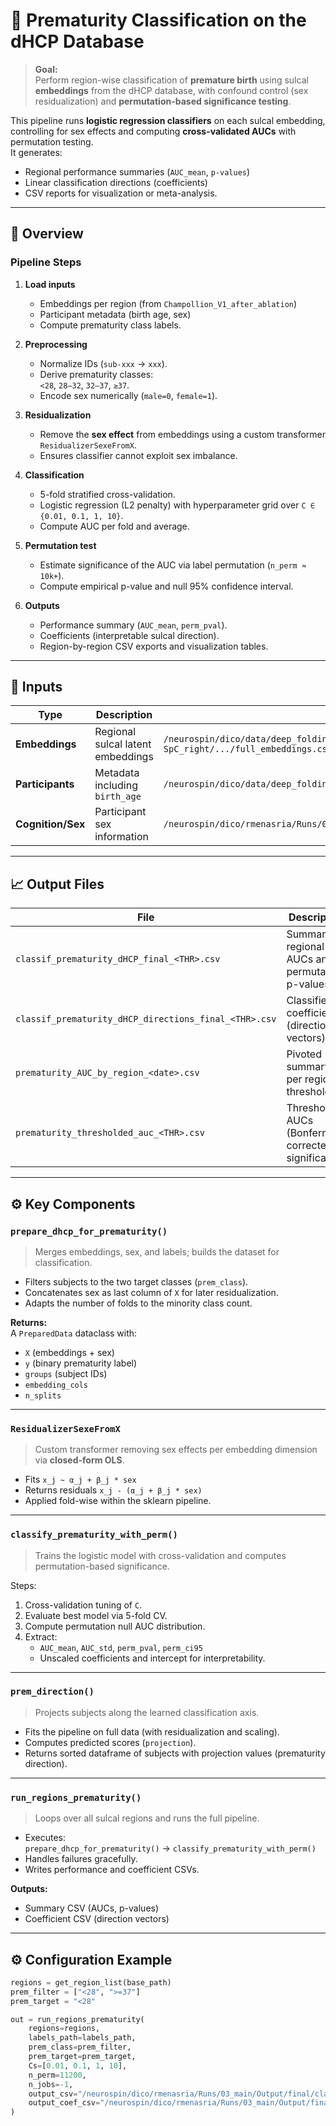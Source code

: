 # 🧠 Prematurity Classification on the dHCP Database

> **Goal:**  
> Perform region-wise classification of **premature birth** using sulcal **embeddings** from the dHCP database, with confound control (sex residualization) and **permutation-based significance testing**.  

This pipeline runs **logistic regression classifiers** on each sulcal embedding, controlling for sex effects and computing **cross-validated AUCs** with permutation testing.  
It generates:
- Regional performance summaries (`AUC_mean`, `p-values`)
- Linear classification directions (coefficients)
- CSV reports for visualization or meta-analysis.

---

## 🧩 Overview

### Pipeline Steps
1. **Load inputs**
   - Embeddings per region (from `Champollion_V1_after_ablation`)
   - Participant metadata (birth age, sex)
   - Compute prematurity class labels.

2. **Preprocessing**
   - Normalize IDs (`sub-xxx` → `xxx`).
   - Derive prematurity classes:  
     `<28`, `28–32`, `32–37`, `≥37`.
   - Encode sex numerically (`male=0`, `female=1`).

3. **Residualization**
   - Remove the **sex effect** from embeddings using a custom transformer `ResidualizerSexeFromX`.
   - Ensures classifier cannot exploit sex imbalance.

4. **Classification**
   - 5-fold stratified cross-validation.
   - Logistic regression (L2 penalty) with hyperparameter grid over `C ∈ {0.01, 0.1, 1, 10}`.
   - Compute AUC per fold and average.

5. **Permutation test**
   - Estimate significance of the AUC via label permutation (`n_perm ≈ 10k+`).
   - Compute empirical p-value and null 95% confidence interval.

6. **Outputs**
   - Performance summary (`AUC_mean`, `perm_pval`).
   - Coefficients (interpretable sulcal direction).
   - Region-by-region CSV exports and visualization tables.

---

## 📂 Inputs

| Type | Description | Path Example |
|------|--------------|---------------|
| **Embeddings** | Regional sulcal latent embeddings | `/neurospin/dico/data/deep_folding/current/models/Champollion_V1_after_ablation/FCMpost-SpC_right/.../full_embeddings.csv` |
| **Participants** | Metadata including `birth_age` | `/neurospin/dico/data/deep_folding/current/datasets/dHCP_374_subjects/participants.csv` |
| **Cognition/Sex** | Participant sex information | `/neurospin/dico/rmenasria/Runs/03_main/Input/dHCP/cognitive_scores_with_age_dHCP.csv` |

---

## 📈 Output Files

| File | Description |
|------|--------------|
| `classif_prematurity_dHCP_final_<THR>.csv` | Summary of regional AUCs and permutation p-values |
| `classif_prematurity_dHCP_directions_final_<THR>.csv` | Classifier coefficients (direction vectors) |
| `prematurity_AUC_by_region_<date>.csv` | Pivoted summary per region × threshold |
| `prematurity_thresholded_auc_<THR>.csv` | Thresholded AUCs (Bonferroni-corrected significance) |

---

## ⚙️ Key Components

### `prepare_dhcp_for_prematurity()`
> Merges embeddings, sex, and labels; builds the dataset for classification.

- Filters subjects to the two target classes (`prem_class`).
- Concatenates sex as last column of `X` for later residualization.
- Adapts the number of folds to the minority class count.

**Returns:**  
A `PreparedData` dataclass with:
- `X` (embeddings + sex)
- `y` (binary prematurity label)
- `groups` (subject IDs)
- `embedding_cols`
- `n_splits`

---

### `ResidualizerSexeFromX`
> Custom transformer removing sex effects per embedding dimension via **closed-form OLS**.

- Fits `x_j ~ α_j + β_j * sex`
- Returns residuals `x_j - (α_j + β_j * sex)`
- Applied fold-wise within the sklearn pipeline.

---

### `classify_prematurity_with_perm()`
> Trains the logistic model with cross-validation and computes permutation-based significance.

Steps:
1. Cross-validation tuning of `C`.
2. Evaluate best model via 5-fold CV.
3. Compute permutation null AUC distribution.
4. Extract:
   - `AUC_mean`, `AUC_std`, `perm_pval`, `perm_ci95`
   - Unscaled coefficients and intercept for interpretability.

---

### `prem_direction()`
> Projects subjects along the learned classification axis.

- Fits the pipeline on full data (with residualization and scaling).
- Computes predicted scores (`projection`).
- Returns sorted dataframe of subjects with projection values (prematurity direction).

---

### `run_regions_prematurity()`
> Loops over all sulcal regions and runs the full pipeline.

- Executes:  
  `prepare_dhcp_for_prematurity()` → `classify_prematurity_with_perm()`
- Handles failures gracefully.
- Writes performance and coefficient CSVs.

**Outputs:**
- Summary CSV (AUCs, p-values)
- Coefficient CSV (direction vectors)

---

## ⚙️ Configuration Example

```python
regions = get_region_list(base_path)
prem_filter = ["<28", ">=37"]
prem_target = "<28"

out = run_regions_prematurity(
    regions=regions,
    labels_path=labels_path,
    prem_class=prem_filter,
    prem_target=prem_target,
    Cs=[0.01, 0.1, 1, 10],
    n_perm=11200,
    n_jobs=-1,
    output_csv="/neurospin/dico/rmenasria/Runs/03_main/Output/final/classif_prematurity_dHCP_final_28.csv",
    output_coef_csv="/neurospin/dico/rmenasria/Runs/03_main/Output/final/classif_prematurity_dHCP_directions_final_28.csv"
)
